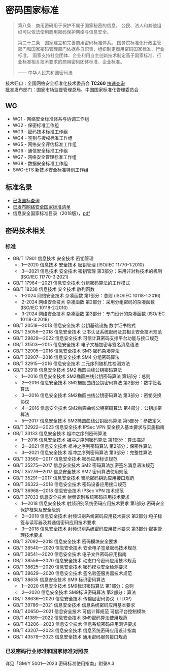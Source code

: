 # 密码国家标准

> 第八条　商用密码用于保护不属于国家秘密的信息。
> 公民、法人和其他组织可以依法使用商用密码保护网络与信息安全。
>
> 第二十二条　国家建立和完善商用密码标准体系。
> 国务院标准化行政主管部门和国家密码管理部门依据各自职责，组织制定商用密码国家标准、行业标准。
> 国家支持社会团体、企业利用自主创新技术制定高于国家标准、行业标准相关技术要求的商用密码团体标准、企业标准。
>
> —— 中华人民共和国密码法

技术归口：全国网络安全标准化技术委员会 **TC260** [快速查询](https://www.tc260.org.cn/front/bzcx/yfgbqd.html)  
批准发布部门：国家市场监督管理总局、中国国家标准化管理委员会  

## WG

- WG1 - 网络安全标准体系与协调工作组
- WG2 - 保密标准工作组
- WG3 - 密码技术标准工作组
- WG4 - 鉴别与授权标准工作组
- WG5 - 网络安全评估标准工作组
- WG6 - 通信安全标准工作组
- WG7 - 网络安全管理标准工作组
- WG8 - 数据安全标准工作组
- SWG-ETS 新技术安全标准特别工作组

## 标准名录

- [已发国标查询](https://www.tc260.org.cn/front/bzcx/yfgbcx.html)
- [已发布网络安全国家标准清单](https://www.tc260.org.cn/front/bzcx/yfgbqd.html)
- 信息安全国家标准目录（2018版），[pdf](https://www.tc260.org.cn/file/xxaqgjbzml1.pdf)

## 密码技术相关

### 标准

- GB/T 17901 信息技术 安全技术 密钥管理
  - .1—2020 信息技术 安全技术 密钥管理 (ISO/IEC 11770-1:2010)
  - .3—2021 信息技术 安全技术 密钥管理 第3部分：采用非对称技术的机制 (ISO/IEC 11770-3:2021)
- GB/T 17964—2021 信息安全技术 分组密码算法的工作模式
- GB/T 18238 信息技术 安全技术 散列函数
  - .1-2024	网络安全技术 杂凑函数 第1部分：总则 (ISO/IEC 10118-1:2016)
  - .2-2024	网络安全技术 杂凑函数 第2部分：采用分组密码的杂凑函数 (ISO/IEC 10118-2:2010)
  - .3-2024	网络安全技术 杂凑函数 第3部分：专门设计的杂凑函数 (ISO/IEC 10118-3:2018)
- GB/T 20518—2018 信息安全技术 公钥基础设施 数字证书格式
- GB/T 25056—2018 信息安全技术 证书认证系统密码及其相关安全技术规范
- GB/T 29829—2022 信息安全技术 可信计算密码支撑平台功能与接口规范
- GB/T 31503—2015 信息安全技术 电子文档加密与签名消息语法
- GB/T 32905—2016 信息安全技术 SM3 密码杂凑算法
- GB/T 32907—2016 信息安全技术 SM4 分组密码算法
- GB/T 32915—2016 信息安全技术 二元序列随机性检测方法
- GB/T 32918 信息安全技术 SM2 椭圆曲线公钥密码算法
  - .1—2016 信息安全技术 SM2椭圆曲线公钥密码算法 第1部分：总则
  - .2—2016 信息安全技术 SM2椭圆曲线公钥密码算法 第2部分：数字签名算法
  - .3—2016 信息安全技术 SM2椭圆曲线公钥密码算法 第3部分：密钥交换协议
  - .4—2016 信息安全技术 SM2椭圆曲线公钥密码算法 第4部分：公钥加密算法
  - .5—2017 信息安全技术 SM2椭圆曲线公钥密码算法 第5部分：参数定义
- GB/T 32922—2023 信息安全技术 IPSec VPN 安全接入基本要求与实施指南
- GB/T 33133 信息安全技术 祖冲之序列密码算法
  - .1—2016 信息安全技术 祖冲之序列密码算法 第1部分：算法描述
  - .2—2021 信息安全技术 祖冲之序列密码算法 第2部分：保密性算法
  - .3—2021 信息安全技术 祖冲之序列密码算法 第3部分：完整性算法
- GB/T 33560—2017 信息安全技术 密码应用标识规范
- GB/T 35275—2017 信息安全技术 SM2 密码算法加密签名消息语法规范
- GB/T 35276—2017 信息安全技术 SM2 密码算法使用规范
- GB/T 35291—2017 信息安全技术 智能密码钥匙应用接口规范
- GB/T 36322—2018 信息安全技术 密码设备应用接口规范
- GB/T 36968—2018 信息安全技术 IPSec VPN 技术规范
- GB/T 37033 信息安全技术 射频识别系统密码应用技术要求
  - .1—2018 信息安全技术 射频识别系统密码应用技术要求 第1部分:密码安全保护框架及安全级别
  - .2—2018 信息安全技术 射频识别系统密码应用技术要求 第2部分:电子标签与读写器及其通信密码应用技术要求
  - .3—2018 信息安全技术 射频识别系统密码应用技术要求 第3部分:密钥管理技术要求
- GB/T 37092—2018 信息安全技术 密码模块安全要求
- GB/T 38540—2020 信息安全技术 安全电子签章密码技术规范
- GB/T 38541—2020 信息安全技术 电子文件密码应用指南
- GB/T 38556—2020 信息安全技术 动态口令密码应用技术规范
- GB/T 38625—2020 信息安全技术 密码模块安全检测要求
- GB/T 38629—2020 信息安全技术 签名验签服务器技术规范
- GB/T 38635 信息安全技术 SM9 标识密码算法
  - .1—2020 信息安全技术 SM9标识密码算法 第1部分：总则
  - .2—2020 信息安全技术 SM9标识密码算法 第2部分：算法
- GB/T 38636—2020 信息安全技术 传输层密码协议（TLCP）
- GB/T 39786—2021 信息安全技术 信息系统密码应用基本要求
- GB/T 40650—2021 信息安全技术 可信计算规范 可信平台控制模块
- GB/T 41389—2022 信息安全技术 SM9密码算法使用规范
- GB/T 43206—2023 信息安全技术 信息系统密码应用测评要求
- GB/T 43207—2023 信息安全技术 信息系统密码应用设计指南
- GB/T 43578—2023 信息安全技术 通用密码服务接口规范

### 已发密码行业标准和国家标准对照表

详见「GM/Y 5001—2023 密码标准使用指南」附录A.3
